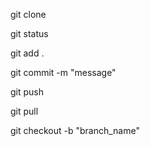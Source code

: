 git clone

git status

git add .

git commit -m "message"

git push 

git pull

git checkout -b "branch_name"

